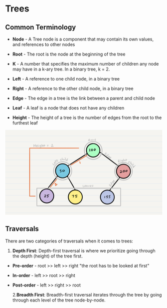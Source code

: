 # Trees

## Common Terminology

- **Node** - A Tree node is a component that may contain its own values, and references to other nodes

- **Root** - The root is the node at the beginning of the tree

- **K** - A number that specifies the maximum number of children any node may have in a k-ary tree. In a binary tree, k = 2.

- **Left** - A reference to one child node, in a binary tree

- **Right** - A reference to the other child node, in a binary tree

- **Edge** - The edge in a tree is the link between a parent and child node

- **Leaf** - A leaf is a node that does not have any children

- **Height** - The height of a tree is the number of edges from the root to the furthest leaf

![BinaryTree](./Pictures/BinaryTree1.png)

## Traversals

There are two categories of traversals when it comes to trees:

1. **Depth First**: Depth-first traversal is where we prioritize going through the depth (height) of the tree first.

- **Pre-order** - root >> left >> right "the root has to be looked at first"
- **In-order** - left >> root >> right
- **Post-order** - left >> right >> root

  2.**Breadth First**: Breadth-first traversal iterates through the tree by going through each level of the tree node-by-node.
